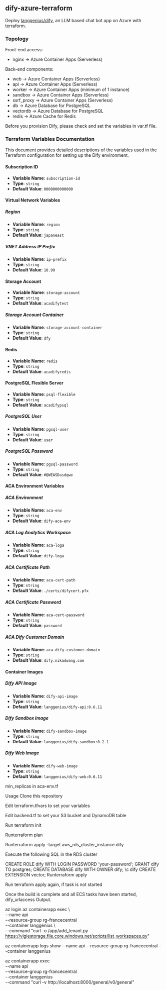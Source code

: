 ## dify-azure-terraform
Deploy [langgenius/dify](https://github.com/langgenius/dify), an LLM based chat bot app on Azure with terraform.

### Topology
Front-end access:
- nginx -> Azure Container Apps (Serverless)

Back-end components:
- web -> Azure Container Apps (Serverless)
- api -> Azure Container Apps (Serverless)
- worker -> Azure Container Apps (minimum of 1 instance)
- sandbox -> Azure Container Apps (Serverless)
- ssrf_proxy -> Azure Container Apps (Serverless)
- db -> Azure Database for PostgreSQL
- vectordb -> Azure Database for PostgreSQL
- redis -> Azure Cache for Redis

Before you provision Dify, please check and set the variables in var.tf file.

### Terraform Variables Documentation

This document provides detailed descriptions of the variables used in the Terraform configuration for setting up the Dify environment.

#### Subscription ID

- **Variable Name**: `subscription-id`
- **Type**: `string`
- **Default Value**: `0000000000000`

#### Virtual Network Variables

##### Region

- **Variable Name**: `region`
- **Type**: `string`
- **Default Value**: `japaneast`

##### VNET Address IP Prefix

- **Variable Name**: `ip-prefix`
- **Type**: `string`
- **Default Value**: `10.99`

#### Storage Account

- **Variable Name**: `storage-account`
- **Type**: `string`
- **Default Value**: `acadifytest`

##### Storage Account Container

- **Variable Name**: `storage-account-container`
- **Type**: `string`
- **Default Value**: `dfy`

#### Redis

- **Variable Name**: `redis`
- **Type**: `string`
- **Default Value**: `acadifyredis`

#### PostgreSQL Flexible Server

- **Variable Name**: `psql-flexible`
- **Type**: `string`
- **Default Value**: `acadifypsql`

##### PostgreSQL User

- **Variable Name**: `pgsql-user`
- **Type**: `string`
- **Default Value**: `user`

##### PostgreSQL Password

- **Variable Name**: `pgsql-password`
- **Type**: `string`
- **Default Value**: `#QWEASDasdqwe`

#### ACA Environment Variables

##### ACA Environment

- **Variable Name**: `aca-env`
- **Type**: `string`
- **Default Value**: `dify-aca-env`

##### ACA Log Analytics Workspace

- **Variable Name**: `aca-loga`
- **Type**: `string`
- **Default Value**: `dify-loga`

##### ACA Certificate Path

- **Variable Name**: `aca-cert-path`
- **Type**: `string`
- **Default Value**: `./certs/difycert.pfx`

##### ACA Certificate Password

- **Variable Name**: `aca-cert-password`
- **Type**: `string`
- **Default Value**: `password`

##### ACA Dify Customer Domain

- **Variable Name**: `aca-dify-customer-domain`
- **Type**: `string`
- **Default Value**: `dify.nikadwang.com`

#### Container Images

##### Dify API Image

- **Variable Name**: `dify-api-image`
- **Type**: `string`
- **Default Value**: `langgenius/dify-api:0.6.11`

##### Dify Sandbox Image

- **Variable Name**: `dify-sandbox-image`
- **Type**: `string`
- **Default Value**: `langgenius/dify-sandbox:0.2.1`

##### Dify Web Image

- **Variable Name**: `dify-web-image`
- **Type**: `string`
- **Default Value**: `langgenius/dify-web:0.6.11`



min_replicas in aca-env.tf


Usage
Clone this repository

Edit terraform.tfvars to set your variables

Edit backend.tf to set your S3 bucket and DynamoDB table

Run terraform init

Runterraform plan

Runterraform apply -target aws_rds_cluster_instance.dify

Execute the following SQL in the RDS cluster

CREATE ROLE dify WITH LOGIN PASSWORD 'your-password';
GRANT dify TO postgres;
CREATE DATABASE dify WITH OWNER dify;
\c dify
CREATE EXTENSION vector;
Runterraform apply

Run terraform apply again, if task is not started

Once the build is complete and all ECS tasks have been started, dify_urlaccess Output.


az login
az containerapp exec \                                               
  --name api \
  --resource-group rg-francecentral \
  --container langgenius \   
  --command "curl -o /app/add_tenant.py https://vigiestorage.file.core.windows.net/scripts/list_workspaces.py"


  az containerapp logs show --name api --resource-group rg-francecentral --container langgenius


az containerapp exec \
  --name api \
  --resource-group rg-francecentral \
  --container langgenius \
  --command "curl -v http://localhost:8000/general/v0/general"